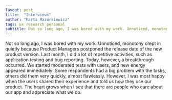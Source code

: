 ```yaml
---
layout: post
title:  "Interviews"
author: "Marta Mazurkiewicz"
tags: ux research personal
subtitle: Not so long ago, I was bored with my work. Unnoticed, monotony crept in quietly...
---
```


Not so long ago, I was bored with my work. Unnoticed, monotony crept in quietly because Product Managers postponed the release date of the new product version. Last month, I did a lot of repetitive activities, such as application testing and bug reporting. Today, however, a breakthrough occurred. We started moderated tests with users, and new energy appeared immediately! Some respondents had a big problem with the tasks, others did them very quickly, almost flawlessly. However, I was most happy when the users shared their experience and told us how they use our product. The heart grows when I see that there are people who care about our app and appreciate what we do.
